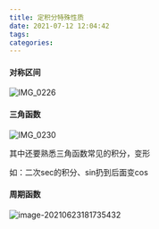 ```yaml
---
title: 定积分特殊性质
date: 2021-07-12 12:04:42
tags:
categories:
---
```


#### 对称区间

![IMG_0226](https://gitee.com/simple_one1/pic/raw/master/IMG_0226.PNG)

#### 三角函数

![IMG_0230](https://gitee.com/simple_one1/pic/raw/master/IMG_0230.PNG)

其中还要熟悉三角函数常见的积分，变形

如：二次sec的积分、sin扔到后面变cos

#### 周期函数

![image-20210623181735432](https://gitee.com/simple_one1/pic/raw/master/image-20210623181735432.png)



